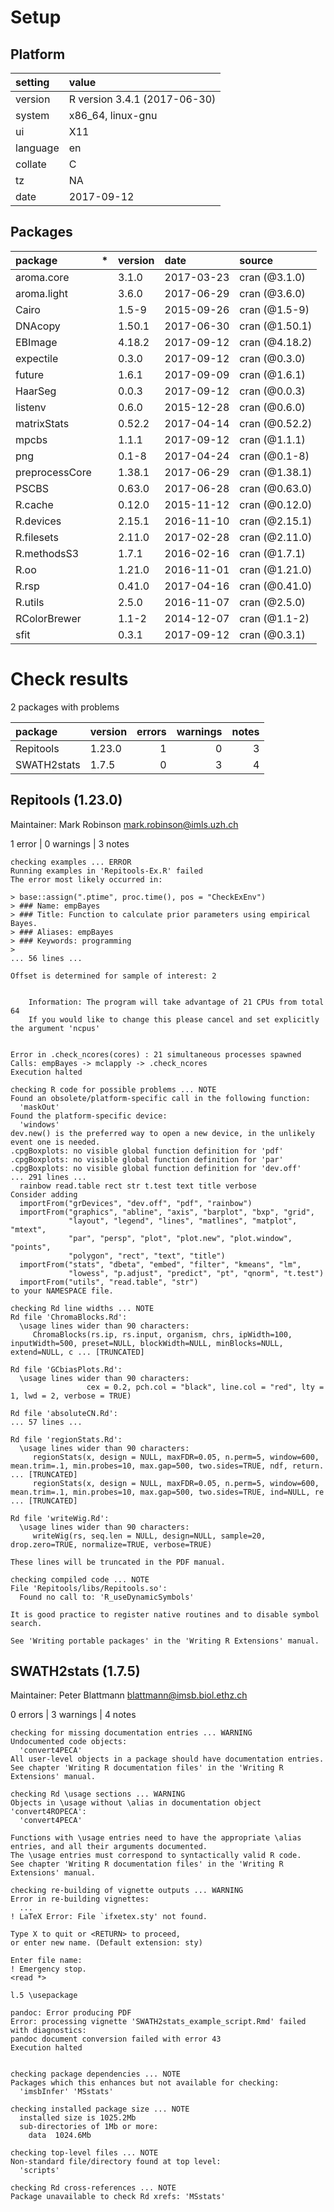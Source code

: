 # Setup

## Platform

|setting  |value                        |
|:--------|:----------------------------|
|version  |R version 3.4.1 (2017-06-30) |
|system   |x86_64, linux-gnu            |
|ui       |X11                          |
|language |en                           |
|collate  |C                            |
|tz       |NA                           |
|date     |2017-09-12                   |

## Packages

|package        |*  |version |date       |source         |
|:--------------|:--|:-------|:----------|:--------------|
|aroma.core     |   |3.1.0   |2017-03-23 |cran (@3.1.0)  |
|aroma.light    |   |3.6.0   |2017-06-29 |cran (@3.6.0)  |
|Cairo          |   |1.5-9   |2015-09-26 |cran (@1.5-9)  |
|DNAcopy        |   |1.50.1  |2017-06-30 |cran (@1.50.1) |
|EBImage        |   |4.18.2  |2017-09-12 |cran (@4.18.2) |
|expectile      |   |0.3.0   |2017-09-12 |cran (@0.3.0)  |
|future         |   |1.6.1   |2017-09-09 |cran (@1.6.1)  |
|HaarSeg        |   |0.0.3   |2017-09-12 |cran (@0.0.3)  |
|listenv        |   |0.6.0   |2015-12-28 |cran (@0.6.0)  |
|matrixStats    |   |0.52.2  |2017-04-14 |cran (@0.52.2) |
|mpcbs          |   |1.1.1   |2017-09-12 |cran (@1.1.1)  |
|png            |   |0.1-8   |2017-04-24 |cran (@0.1-8)  |
|preprocessCore |   |1.38.1  |2017-06-29 |cran (@1.38.1) |
|PSCBS          |   |0.63.0  |2017-06-28 |cran (@0.63.0) |
|R.cache        |   |0.12.0  |2015-11-12 |cran (@0.12.0) |
|R.devices      |   |2.15.1  |2016-11-10 |cran (@2.15.1) |
|R.filesets     |   |2.11.0  |2017-02-28 |cran (@2.11.0) |
|R.methodsS3    |   |1.7.1   |2016-02-16 |cran (@1.7.1)  |
|R.oo           |   |1.21.0  |2016-11-01 |cran (@1.21.0) |
|R.rsp          |   |0.41.0  |2017-04-16 |cran (@0.41.0) |
|R.utils        |   |2.5.0   |2016-11-07 |cran (@2.5.0)  |
|RColorBrewer   |   |1.1-2   |2014-12-07 |cran (@1.1-2)  |
|sfit           |   |0.3.1   |2017-09-12 |cran (@0.3.1)  |

# Check results

2 packages with problems

|package     |version | errors| warnings| notes|
|:-----------|:-------|------:|--------:|-----:|
|Repitools   |1.23.0  |      1|        0|     3|
|SWATH2stats |1.7.5   |      0|        3|     4|

## Repitools (1.23.0)
Maintainer: Mark Robinson <mark.robinson@imls.uzh.ch>

1 error  | 0 warnings | 3 notes

```
checking examples ... ERROR
Running examples in 'Repitools-Ex.R' failed
The error most likely occurred in:

> base::assign(".ptime", proc.time(), pos = "CheckExEnv")
> ### Name: empBayes
> ### Title: Function to calculate prior parameters using empirical Bayes.
> ### Aliases: empBayes
> ### Keywords: programming
> 
... 56 lines ...

Offset is determined for sample of interest: 2


	Information: The program will take advantage of 21 CPUs from total 64
	If you would like to change this please cancel and set explicitly the argument 'ncpus'


Error in .check_ncores(cores) : 21 simultaneous processes spawned
Calls: empBayes -> mclapply -> .check_ncores
Execution halted

checking R code for possible problems ... NOTE
Found an obsolete/platform-specific call in the following function:
  'maskOut'
Found the platform-specific device:
  'windows'
dev.new() is the preferred way to open a new device, in the unlikely
event one is needed.
.cpgBoxplots: no visible global function definition for 'pdf'
.cpgBoxplots: no visible global function definition for 'par'
.cpgBoxplots: no visible global function definition for 'dev.off'
... 291 lines ...
  rainbow read.table rect str t.test text title verbose
Consider adding
  importFrom("grDevices", "dev.off", "pdf", "rainbow")
  importFrom("graphics", "abline", "axis", "barplot", "bxp", "grid",
             "layout", "legend", "lines", "matlines", "matplot", "mtext",
             "par", "persp", "plot", "plot.new", "plot.window", "points",
             "polygon", "rect", "text", "title")
  importFrom("stats", "dbeta", "embed", "filter", "kmeans", "lm",
             "lowess", "p.adjust", "predict", "pt", "qnorm", "t.test")
  importFrom("utils", "read.table", "str")
to your NAMESPACE file.

checking Rd line widths ... NOTE
Rd file 'ChromaBlocks.Rd':
  \usage lines wider than 90 characters:
     ChromaBlocks(rs.ip, rs.input, organism, chrs, ipWidth=100, inputWidth=500, preset=NULL, blockWidth=NULL, minBlocks=NULL, extend=NULL, c ... [TRUNCATED]

Rd file 'GCbiasPlots.Rd':
  \usage lines wider than 90 characters:
                 cex = 0.2, pch.col = "black", line.col = "red", lty = 1, lwd = 2, verbose = TRUE)

Rd file 'absoluteCN.Rd':
... 57 lines ...

Rd file 'regionStats.Rd':
  \usage lines wider than 90 characters:
     regionStats(x, design = NULL, maxFDR=0.05, n.perm=5, window=600, mean.trim=.1, min.probes=10, max.gap=500, two.sides=TRUE, ndf, return. ... [TRUNCATED]
     regionStats(x, design = NULL, maxFDR=0.05, n.perm=5, window=600, mean.trim=.1, min.probes=10, max.gap=500, two.sides=TRUE, ind=NULL, re ... [TRUNCATED]

Rd file 'writeWig.Rd':
  \usage lines wider than 90 characters:
     writeWig(rs, seq.len = NULL, design=NULL, sample=20, drop.zero=TRUE, normalize=TRUE, verbose=TRUE)

These lines will be truncated in the PDF manual.

checking compiled code ... NOTE
File 'Repitools/libs/Repitools.so':
  Found no call to: 'R_useDynamicSymbols'

It is good practice to register native routines and to disable symbol
search.

See 'Writing portable packages' in the 'Writing R Extensions' manual.
```

## SWATH2stats (1.7.5)
Maintainer: Peter Blattmann <blattmann@imsb.biol.ethz.ch>

0 errors | 3 warnings | 4 notes

```
checking for missing documentation entries ... WARNING
Undocumented code objects:
  'convert4PECA'
All user-level objects in a package should have documentation entries.
See chapter 'Writing R documentation files' in the 'Writing R
Extensions' manual.

checking Rd \usage sections ... WARNING
Objects in \usage without \alias in documentation object 'convert4ROPECA':
  'convert4PECA'

Functions with \usage entries need to have the appropriate \alias
entries, and all their arguments documented.
The \usage entries must correspond to syntactically valid R code.
See chapter 'Writing R documentation files' in the 'Writing R
Extensions' manual.

checking re-building of vignette outputs ... WARNING
Error in re-building vignettes:
  ...
! LaTeX Error: File `ifxetex.sty' not found.

Type X to quit or <RETURN> to proceed,
or enter new name. (Default extension: sty)

Enter file name: 
! Emergency stop.
<read *> 
         
l.5 \usepackage

pandoc: Error producing PDF
Error: processing vignette 'SWATH2stats_example_script.Rmd' failed with diagnostics:
pandoc document conversion failed with error 43
Execution halted


checking package dependencies ... NOTE
Packages which this enhances but not available for checking:
  'imsbInfer' 'MSstats'

checking installed package size ... NOTE
  installed size is 1025.2Mb
  sub-directories of 1Mb or more:
    data  1024.6Mb

checking top-level files ... NOTE
Non-standard file/directory found at top level:
  'scripts'

checking Rd cross-references ... NOTE
Package unavailable to check Rd xrefs: 'MSstats'
```

